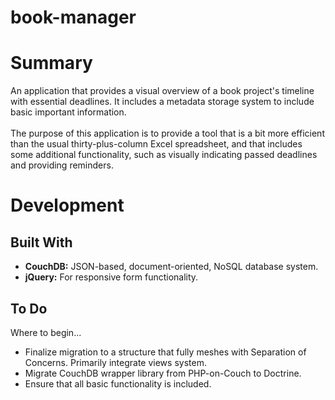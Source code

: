 # book-manager
<h1>Summary</h1>
An application that provides a visual overview of a book project's timeline with essential deadlines. It includes a metadata storage system to include basic important information.
<br><br>
The purpose of this application is to provide a tool that is a bit more efficient than the usual thirty-plus-column Excel spreadsheet, and that includes some additional functionality, such as visually indicating passed deadlines and providing reminders.

<h1>Development</h1>

<h2>Built With</h2>
<ul>
  <li><b>CouchDB:</b> JSON-based, document-oriented, NoSQL database system.</li>
  <li><b>jQuery:</b> For responsive form functionality.</li>
</ul>

<h2>To Do</h2>
Where to begin...
<ul>
  <li>Finalize migration to a structure that fully meshes with Separation of Concerns. Primarily integrate views system.</li>
  <li>Migrate CouchDB wrapper library from PHP-on-Couch to Doctrine.</li>
  <li>Ensure that all basic functionality is included.</li>
